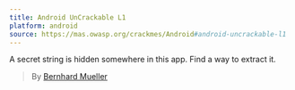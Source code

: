 ```yaml
---
title: Android UnCrackable L1
platform: android
source: https://mas.owasp.org/crackmes/Android#android-uncrackable-l1
---
```


A secret string is hidden somewhere in this app. Find a way to extract it.

> By [Bernhard Mueller](https://github.com/muellerberndt "Bernhard Mueller")
